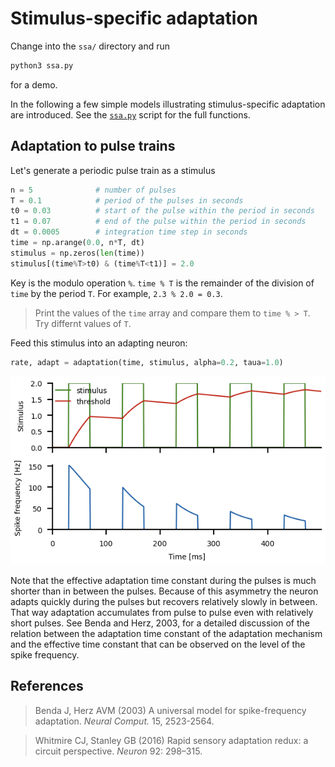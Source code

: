 # Stimulus-specific adaptation

Change into the `ssa/` directory and run
``` sh
python3 ssa.py
```
for a demo.

In the following a few simple models illustrating stimulus-specific
adaptation are introduced. See the [`ssa.py`](ssa.py) script for the
full functions.


## Adaptation to pulse trains

Let's generate a periodic pulse train as a stimulus
``` py
n = 5              # number of pulses
T = 0.1            # period of the pulses in seconds
t0 = 0.03          # start of the pulse within the period in seconds
t1 = 0.07          # end of the pulse within the period in seconds
dt = 0.0005        # integration time step in seconds
time = np.arange(0.0, n*T, dt)
stimulus = np.zeros(len(time))
stimulus[(time%T>t0) & (time%T<t1)] = 2.0
```
Key is the modulo operation `%`. `time % T` is the remainder of the
division of `time` by the period `T`. For example, `2.3 % 2.0 = 0.3`.

> Print the values of the `time` array and compare them to 
> `time % > T`. Try differnt values of `T`.

Feed this stimulus into an adapting neuron:

``` py
rate, adapt = adaptation(time, stimulus, alpha=0.2, taua=1.0)
```

![pulseadaptation](ssa-pulseadaptation.png)

Note that the effective adaptation time constant during the pulses is
much shorter than in between the pulses. Because of this asymmetry the
neuron adapts quickly during the pulses but recovers relatively slowly
in between. That way adaptation accumulates from pulse to pulse even
with relatively short pulses. See Benda and Herz, 2003, for a detailed
discussion of the relation between the adaptation time constant of the
adaptation mechanism and the effective time constant that can be
observed on the level of the spike frequency.


## References

> Benda J, Herz AVM (2003) A universal model for spike-frequency adaptation. *Neural Comput.* 15, 2523-2564.

> Whitmire CJ, Stanley GB (2016) Rapid sensory adaptation redux: a circuit perspective. *Neuron* 92: 298–315.
